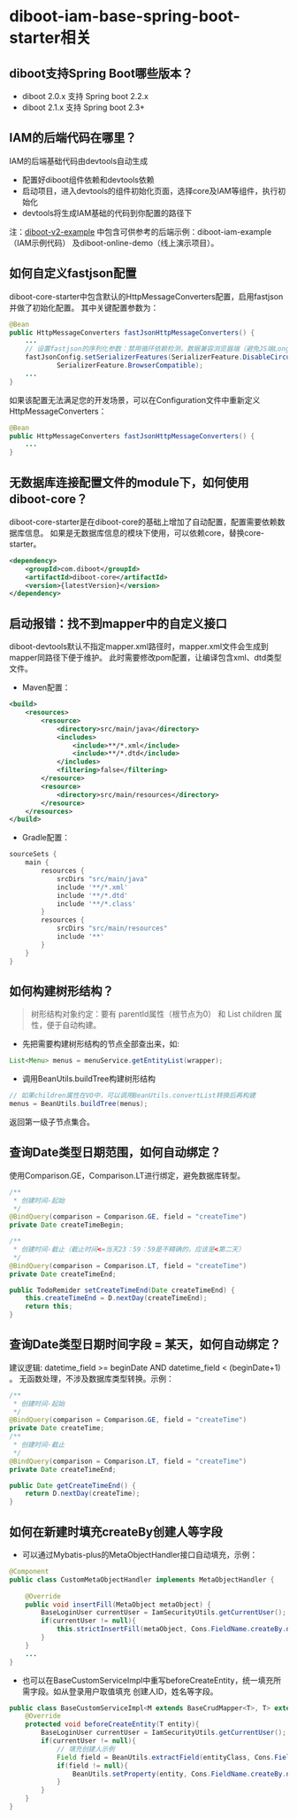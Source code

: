 # diboot-iam-base-spring-boot-starter相关

## diboot支持Spring Boot哪些版本？
* diboot 2.0.x 支持 Spring boot 2.2.x
* diboot 2.1.x 支持 Spring boot 2.3+

## IAM的后端代码在哪里？
IAM的后端基础代码由devtools自动生成
* 配置好diboot组件依赖和devtools依赖
* 启动项目，进入devtools的组件初始化页面，选择core及IAM等组件，执行初始化
* devtools将生成IAM基础的代码到你配置的路径下

注：[diboot-v2-example](https://github.com/dibo-software/diboot-v2-example) 中包含可供参考的后端示例：diboot-iam-example（IAM示例代码）
及diboot-online-demo（线上演示项目）。

## 如何自定义fastjson配置
diboot-core-starter中包含默认的HttpMessageConverters配置，启用fastjson并做了初始化配置。
其中关键配置参数为：
~~~java
@Bean
public HttpMessageConverters fastJsonHttpMessageConverters() {
    ...
    // 设置fastjson的序列化参数：禁用循环依赖检测，数据兼容浏览器端（避免JS端Long精度丢失问题）
    fastJsonConfig.setSerializerFeatures(SerializerFeature.DisableCircularReferenceDetect,
            SerializerFeature.BrowserCompatible);
    ...
}
~~~
如果该配置无法满足您的开发场景，可以在Configuration文件中重新定义HttpMessageConverters：
~~~java
@Bean
public HttpMessageConverters fastJsonHttpMessageConverters() {
    ...
}
~~~

## 无数据库连接配置文件的module下，如何使用diboot-core？
diboot-core-starter是在diboot-core的基础上增加了自动配置，配置需要依赖数据库信息。
如果是无数据库信息的模块下使用，可以依赖core，替换core-starter。
~~~xml
<dependency>
    <groupId>com.diboot</groupId>
    <artifactId>diboot-core</artifactId>
    <version>{latestVersion}</version>
</dependency>
~~~

## 启动报错：找不到mapper中的自定义接口
diboot-devtools默认不指定mapper.xml路径时，mapper.xml文件会生成到mapper同路径下便于维护。
此时需要修改pom配置，让编译包含xml、dtd类型文件。
* Maven配置：
~~~xml
<build>
    <resources>
        <resource>
            <directory>src/main/java</directory>
            <includes>
                <include>**/*.xml</include>
                <include>**/*.dtd</include>
            </includes>
            <filtering>false</filtering>
        </resource>
        <resource>
            <directory>src/main/resources</directory>
        </resource>
    </resources>
</build>
~~~
* Gradle配置：
```groovy
sourceSets {
    main {
        resources {
            srcDirs "src/main/java"
            include '**/*.xml'
            include '**/*.dtd'
            include '**/*.class'
        }
        resources {
            srcDirs "src/main/resources"
            include '**'
        }
    }
}
```

## 如何构建树形结构？
> 树形结构对象约定：要有 parentId属性（根节点为0） 和 List children 属性，便于自动构建。
* 先把需要构建树形结构的节点全部查出来，如:
~~~java
List<Menu> menus = menuService.getEntityList(wrapper);
~~~
* 调用BeanUtils.buildTree构建树形结构
~~~java
// 如果children属性在VO中，可以调用BeanUtils.convertList转换后再构建
menus = BeanUtils.buildTree(menus);
~~~
返回第一级子节点集合。

## 查询Date类型日期范围，如何自动绑定？
使用Comparison.GE，Comparison.LT进行绑定，避免数据库转型。
~~~java
/**
 * 创建时间-起始
 */
@BindQuery(comparison = Comparison.GE, field = "createTime")
private Date createTimeBegin;

/**
 * 创建时间-截止（截止时间<=当天23：59：59是不精确的，应该是<第二天）
 */
@BindQuery(comparison = Comparison.LT, field = "createTime")
private Date createTimeEnd;

public TodoRemider setCreateTimeEnd(Date createTimeEnd) {
    this.createTimeEnd = D.nextDay(createTimeEnd);
    return this;
}
~~~

## 查询Date类型日期时间字段 = 某天，如何自动绑定？
建议逻辑: datetime_field >= beginDate AND datetime_field < (beginDate+1) 。
无函数处理，不涉及数据库类型转换。示例：
~~~java
/**
 * 创建时间-起始
 */
@BindQuery(comparison = Comparison.GE, field = "createTime")
private Date createTime;
/**
 * 创建时间-截止
 */
@BindQuery(comparison = Comparison.LT, field = "createTime")
private Date createTimeEnd;

public Date getCreateTimeEnd() {
    return D.nextDay(createTime);
}
~~~

## 如何在新建时填充createBy创建人等字段
* 可以通过Mybatis-plus的MetaObjectHandler接口自动填充，示例：
~~~java 
@Component
public class CustomMetaObjectHandler implements MetaObjectHandler {
    
    @Override
    public void insertFill(MetaObject metaObject) {
        BaseLoginUser currentUser = IamSecurityUtils.getCurrentUser();
        if(currentUser != null){
            this.strictInsertFill(metaObject, Cons.FieldName.createBy.name(), Long.class, currentUser.getId());
        }
    }
    ...
}
~~~

* 也可以在BaseCustomServiceImpl中重写beforeCreateEntity，统一填充所需字段。如从登录用户取值填充 创建人ID，姓名等字段。
~~~java
public class BaseCustomServiceImpl<M extends BaseCrudMapper<T>, T> extends BaseServiceImpl<M, T> implements BaseCustomService<T> {
    @Override
    protected void beforeCreateEntity(T entity){
        BaseLoginUser currentUser = IamSecurityUtils.getCurrentUser();
        if(currentUser != null){
            // 填充创建人示例
            Field field = BeanUtils.extractField(entityClass, Cons.FieldName.createBy.name());
            if(field != null){
                BeanUtils.setProperty(entity, Cons.FieldName.createBy.name(), currentUser.getId());
            }
        }
    }
}
~~~




